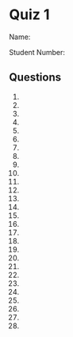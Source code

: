 # Quiz 1

Name:

Student Number:

## Questions

1. 
2. 
3. 
4. 
5. 
6. 
7. 
8. 
9. 

10. 
11. 
12. 
13. 
14. 
15. 
16. 
17. 
18. 
19. 
20. 

21. 
22. 
23. 
24. 
25. 
26. 
27. 
28. 